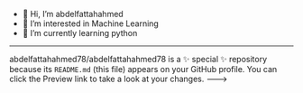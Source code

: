 - 👋 Hi, I’m abdelfattahahmed
- 👀 I’m interested in Machine Learning 
- 🌱 I’m currently learning python
- ----------------------------------------
abdelfattahahmed78/abdelfattahahmed78 is a ✨ special ✨ repository because its `README.md` (this file) appears on your GitHub profile.
You can click the Preview link to take a look at your changes.
--->
